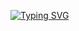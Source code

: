 
[![Typing SVG](https://readme-typing-svg.demolab.com/?lines=Hi+There+👋;I`m+Roman+Agapkin)](https://git.io/typing-svg)


<!--
**romatr1x/romatr1x** is a ✨ _special_ ✨ repository because its `README.md` (this file) appears on your GitHub profile.

Here are some ideas to get you started:

- 🔭 I’m currently working on ...
- 🌱 I’m currently learning ...
- 👯 I’m looking to collaborate on ...
- 🤔 I’m looking for help with ...
- 💬 Ask me about ...
- 📫 How to reach me: ...
- 😄 Pronouns: ...
- ⚡ Fun fact: ...
-->
